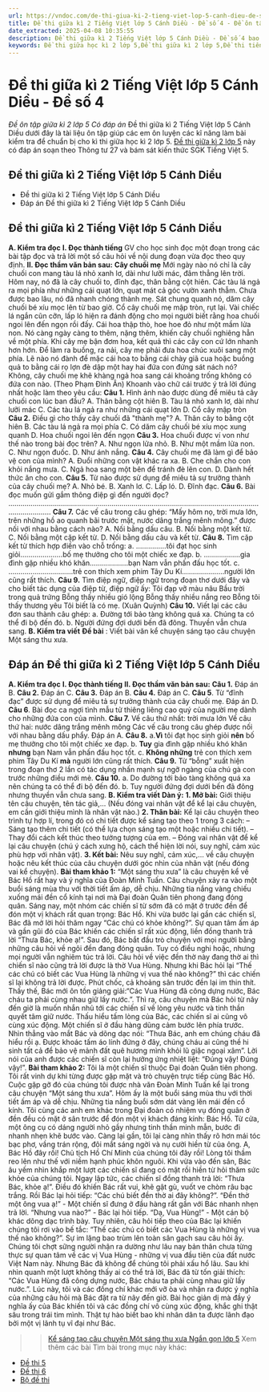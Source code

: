 ```yaml
---
url: https://vndoc.com/de-thi-giua-ki-2-tieng-viet-lop-5-canh-dieu-de-so-4-338013
title: Đề thi giữa kì 2 Tiếng Việt lớp 5 Cánh Diều - Đề số 4 - Đề ôn tập giữa kì 2 lớp 5 Có đáp án - VnDoc.com
date_extracted: 2025-04-08 10:35:55
description: Đề thi giữa kì 2 Tiếng Việt lớp 5 Cánh Diều - Đề số 4 bao gồm nhiều dạng bài tập tiếng Việt 5 khác nhau giúp các em học sinh ôn tập kiến thức trọng tâm hiệu quả.
keywords: Đề thi giữa học kì 2 lớp 5,Đề thi giữa kì 2 lớp 5,Đề thi tiếng việt lớp 5 giữa học kì 2,đề thi giữa kì 2 môn tiếng việt lớp 5,Đề thi giữa học kì 2 môn Tiếng Việt lớp 5 theo Thông tư 27,Đề thi giữa học kì 2 môn tiếng việt lớp 5,đáp án đề thi giữa học kì 2 môn tiếng việt lớp 5,đề kiểm tra học kì 2 lớp 5 môn tiếng việt,Đề thi giữa học kì 2 lớp 5 Cánh Diều,Đề thi giữa học kì 2 lớp 5 môn Tiếng Việt Cánh Diều
---
```


# Đề thi giữa kì 2 Tiếng Việt lớp 5 Cánh Diều - Đề số 4
 _Đề ôn tập giữa kì 2 lớp 5 Có đáp án_
Đề thi giữa kì 2 Tiếng Việt lớp 5 Cánh Diều dưới đây là tài liệu ôn tập giúp các em ôn luyện các kĩ năng làm bài kiểm tra để chuẩn bị cho kì thi giữa học kì 2 lớp 5. [Đề thi giữa kì 2 lớp 5](<https://vndoc.com/de-thi-giua-ki-2-lop5>) này có đáp án soạn theo Thông tư 27 và bám sát kiến thức SGK Tiếng Việt 5.
## Đề thi giữa kì 2 Tiếng Việt lớp 5 Cánh Diều
  * Đề thi giữa kì 2 Tiếng Việt lớp 5 Cánh Diều
  * Đáp án Đề thi giữa kì 2 Tiếng Việt lớp 5 Cánh Diều

## **Đề thi giữa kì 2 Tiếng Việt lớp 5 Cánh Diều**
**A. Kiểm tra đọc**
**I. Đọc thành tiếng**
GV cho học sinh đọc một đoạn trong các bài tập đọc và trả lời một số câu hỏi về nội dung đoạn vừa đọc theo quy định.
**II. Đọc thầm văn bản sau:**
**Cây chuối mẹ**
Mới ngày nào nó chỉ là cây chuối con mang tàu lá nhỏ xanh lơ, dài như lưỡi mác, đâm thẳng lên trời. Hôm nay, nó đã là cây chuối to, đĩnh đạc, thân bằng cột hiên. Các tàu lá ngả ra mọi phía như những cái quạt lớn, quạt mát cả góc vườn xanh thẫm. Chưa được bao lâu, nó đã nhanh chóng thành mẹ. Sát chung quanh nó, dăm cây chuối bé xíu mọc lên từ bao giờ. Cổ cây chuối mẹ mập tròn, rụt lại. Vài chiếc lá ngắn cũn cỡn, lấp ló hiện ra đánh động cho mọi người biết rằng hoa chuối ngoi lên đến ngọn rồi đấy.
Cái hoa thập thò, hoe hoe đỏ như một mầm lửa non. Nó càng ngày càng to thêm, nặng thêm, khiến cây chuối nghiêng hẳn về một phía.
Khi cây mẹ bận đơm hoa, kết quả thì các cây con cứ lớn nhanh hơn hớn.
Để làm ra buồng, ra nải, cây mẹ phải đưa hoa chúc xuôi sang một phía. Lẽ nào nó đành để mặc cái hoa to bằng cái chày giã cua hoặc buồng quả to bằng cái rọ lợn đè dập một hay hai đứa con đứng sát nách nó?
Không, cây chuối mẹ khẽ khàng ngả hoa sang cái khoảng trống không có đứa con nào.
\(Theo Phạm Đình Ân\)
Khoanh vào chữ cái trước ý trả lời đúng nhất hoặc làm theo yêu cầu:
**Câu 1.** Hình ảnh nào được dùng để miêu tả cây chuối con lúc ban đầu?
A. Thân bằng cột hiên
B. Tàu lá nhỏ xanh lơ, dài như lưỡi mác
C. Các tàu lá ngả ra như những cái quạt lớn
D. Cổ cây mập tròn
**Câu 2.** Điều gì cho thấy cây chuối đã "thành mẹ"?
A. Thân cây to bằng cột hiên
B. Các tàu lá ngả ra mọi phía
C. Có dăm cây chuối bé xíu mọc xung quanh
D. Hoa chuối ngoi lên đến ngọn
**Câu 3.** Hoa chuối được ví von như thế nào trong bài đọc trên?
A. Như ngọn lửa nhỏ.
B. Như một mầm lửa non.
C. Như ngọn đuốc.
D. Như ánh nắng.
**Câu 4.** Cây chuối mẹ đã làm gì để bảo vệ con của mình?
A. Đuổi những con vật khác ra xa.
B. Che chắn cho con khỏi nắng mưa.
C. Ngả hoa sang một bên để tránh đè lên con.
D. Dành hết thức ăn cho con.
**Câu 5.** Từ nào được sử dụng để miêu tả sự trưởng thành của cây chuối mẹ?
A. Nhỏ bé.
B. Xanh lơ.
C. Lấp ló.
D. Đĩnh đạc.
**Câu 6.** Bài đọc muốn gửi gắm thông điệp gì đến người đọc?
.................................................................................................................................................
**Câu 7.** Các vế câu trong câu ghép: “Mấy hôm nọ, trời mưa lớn, trên những hồ ao quanh bãi trước mặt, nước dâng trắng mênh mông.” được nối với nhau bằng cách nào?
A. Nối bằng dấu câu.
B. Nối bằng một kết từ.
C. Nối bằng một cặp kết từ.
D. Nối bằng dấu câu và kết từ.
**Câu 8.** Tìm cặp kết từ thích hợp điền vào chỗ trống:
a. ……………tôi đạt học sinh giỏi…………………bố mẹ thưởng cho tôi một chiếc xe đạp.
b. ………………gia đình gặp nhiều khó khăn……………….bạn Nam vẫn phấn đấu học tốt.
c. …………………………..trẻ con thích xem phim Tây Du Kí…………………người lớn cũng rất thích.
**Câu 9.** Tìm điệp ngữ, điệp ngữ trong đoạn thơ dưới đây và cho biết tác dụng của điệp từ, điệp ngữ ấy:
Tôi đạp vỡ màu nâu
Bầu trời trong quả trứng
Bỗng thấy nhiều gió lộng
Bỗng thấy nhiều nắng reo
Bỗng tôi thấy thương yêu
Tôi biết là có mẹ.
\(Xuân Quỳnh\)
**Câu 10.** Viết lại các câu đơn sau thành câu ghép:
a. Đường tới bảo tàng không quá xa. Chúng ta có thể đi bộ đến đó.
b. Người đứng đợi dưới bến đã đông. Thuyền vẫn chưa sang.
**B. Kiểm tra viết**
**Đề bài** : Viết bài văn kể chuyện sáng tạo câu chuyện Một sáng thu xưa.
## **Đáp án Đề thi giữa kì 2 Tiếng Việt lớp 5 Cánh Diều**
**A. Kiểm tra đọc**
**I. Đọc thành tiếng**
**II. Đọc thầm văn bản sau:**
**Câu 1.**
Đáp án B.
**Câu 2.**
Đáp án C.
**Câu 3.**
Đáp án B.
**Câu 4.**
Đáp án C.
**Câu 5**.
Từ “đĩnh đạc” được sử dụng để miêu tả sự trưởng thành của cây chuối mẹ.
Đáp án D.
**Câu 6**.
Bài đọc ca ngợi tình mẫu tử thiêng liêng cao quý của người mẹ dành cho những đứa con của mình.
**Câu 7.**
Vế câu thứ nhất: trời mưa lớn
Vế câu thứ hai: nước dâng trắng mênh mông
Các vế câu trong câu ghép được nối với nhau bằng dấu phẩy.
Đáp án A.
**Câu 8.**
a.**Vì** tôi đạt học sinh giỏi **nên** bố mẹ thưởng cho tôi một chiếc xe đạp.
b. **Tuy** gia đình gặp nhiều khó khăn **nhưng** bạn Nam vẫn phấn đấu học tốt.
c. **Không những** trẻ con thích xem phim Tây Du Kí **mà** người lớn cũng rất thích.
**Câu 9.**
Từ “bỗng” xuất hiện trong đoạn thơ 2 lần có tác dụng nhấn mạnh sự ngỡ ngàng của chú gà con trước những điều mới mẻ.
**Câu 10.**
a. Do đường tới bảo tàng không quá xa nên chúng ta có thể đi bộ đến đó.
b. Tuy người đứng đợi dưới bến đã đông nhưng thuyền vẫn chưa sang.
**B. Kiểm tra viết**
**Dàn ý:**
**1\. Mở bài:** Giới thiệu tên câu chuyện, tên tác giả,... \(Nếu đóng vai nhân vật để kể lại câu chuyện, em cần giới thiệu mình là nhân vật nào.\)
**2\. Thân bài:** Kể lại câu chuyện theo trình tự hợp lí, trong đó có chi tiết được kể sáng tạo theo 1 trong 3 cách:
– Sáng tạo thêm chi tiết \(có thể lựa chọn sáng tạo một hoặc nhiều chi tiết\).
– Thay đổi cách kết thúc theo tưởng tượng của em.
– Đóng vai nhân vật để kể lại câu chuyện \(chú ý cách xưng hộ, cách thể hiện lời nói, suy nghĩ, cảm xúc phù hợp với nhân vật\).
**3\. Kết bài:** Nêu suy nghĩ, cảm xúc,... về câu chuyện hoặc nêu kết thúc của câu chuyện dưới góc nhìn của nhân vật \(nếu đóng vai kể chuyện\).
**Bài tham khảo 1:**
“Một sáng thu xưa” là câu chuyện kể về Bác Hồ rất hay và ý nghĩa của Đoàn Minh Tuấn.
Câu chuyện xảy ra vào một buổi sáng mùa thu với thời tiết ấm áp, dễ chịu. Những tia nắng vàng chiếu xuống mái đền cổ kính tại nơi mà Đại đoàn Quân tiên phong đang đóng quân. Sáng nay, một nhóm các chiến sĩ từ sớm đã có mặt ở trước đền để đón một vị khách rất quan trọng: Bác Hồ.
Khi vừa bước lại gần các chiến sĩ, Bác đã mở lời hỏi thăm ngay “Các chú có khỏe không?”. Sự quan tâm ấm áp và gần gũi đó của Bác khiến các chiến sĩ rất xúc động, liền đồng thanh trả lời “Thưa Bác, khỏe ạ\!”. Sau đó, Bác bắt đầu trò chuyện với mọi người bằng những câu hỏi về ngôi đền đang đóng quân. Tuy có điều nghi hoặc, nhưng mọi người vẫn nghiêm túc trả lời. Câu hỏi về việc đền thờ này đang thờ ai thì chiến sĩ nào cũng trả lời được là thờ Vua Hùng. Nhưng khi Bác hỏi lại “Thế các chú có biết các Vua Hùng là những vị vua thế nào không?” thì các chiến sĩ lại không trả lời được. Phút chốc, cả khoảng sân trước đền lại im thin thít. Thấy thế, Bác mới ôn tồn giảng giải:“Các Vua Hùng đã công dựng nước, Bác cháu ta phải cùng nhau giữ lấy nước.”. Thì ra, câu chuyện mà Bác hỏi từ nãy đến giờ là muốn nhắn nhủ tới các chiến sĩ về lòng yêu nước và tinh thần quyết tâm giữ nước.
Thấu hiểu tấm lòng của Bác, các chiến sĩ ai cũng vô cùng xúc động. Một chiến sĩ ở đầu hàng dũng cảm bước lên phía trước. Nhìn thẳng vào mắt Bác và dõng dạc nói: “Thưa Bác, anh em chúng cháu đã hiểu rồi ạ. Được khoác tấm áo lính đứng ở đây, chúng cháu ai cũng thề hi sinh tất cả để bảo vệ mảnh đất quê hương mình khỏi lũ giặc ngoại xâm”. Lời nói của anh được các chiến sĩ còn lại hưởng ứng nhiệt liệt: “Đúng vậy\! Đúng vậy\!”.
**Bài tham khảo 2:**
Tôi là một chiến sĩ thuộc Đại đoàn Quân tiên phong. Tôi rất vinh dự khi từng được gặp mặt và trò chuyện trực tiếp cùng Bác Hồ. Cuộc gặp gỡ đó của chúng tôi được nhà văn Đoàn Minh Tuấn kể lại trong câu chuyện “Một sáng thu xưa”.
Hôm ấy là một buổi sáng mùa thu với thời tiết ấm áp và dễ chịu. Những tia nắng buổi sớm dát vàng lên mái đền cổ kính. Tôi cùng các anh em khác trong Đại đoàn có nhiệm vụ đóng quân ở đền đều có mặt ở sân trước để đón một vị khách đáng kính: Bác Hồ. Từ cửa, một ông cụ có dáng người nhỏ gầy nhưng tinh thần minh mẫn, bước đi nhanh nhẹn khẽ bước vào. Càng lại gần, tôi lại càng nhìn thấy rõ hơn mái tóc bạc phơ, vầng trán rộng, đôi mắt sáng ngời và nụ cười hiền từ của ông. A, Bác Hồ đây rồi\! Chủ tịch Hồ Chí Minh của chúng tôi đây rồi\! Lòng tôi thầm reo lên như thế với niềm hạnh phúc khôn nguôi.
Khi vừa vào đến sân, Bác âu yếm nhìn khắp một lượt các chiến sĩ đang có mặt rồi hiền từ hỏi thăm sức khỏe của chúng tôi. Ngay lập tức, các chiến sĩ đồng thanh trả lời: “Thưa Bác, khỏe ạ\!”. Điều đó khiến Bác rất vui, khẽ gật gù, vuốt ve chòm râu bạc trắng. Rồi Bác lại hỏi tiếp: “Các chú biết đền thờ ai đây không?”. “Đền thờ một ông vua ạ\!” - Một chiến sĩ đưng ở đầu hàng rất gần với Bác nhanh nhẹn trả lời. “Nhưng vua nào?” - Bác lại hỏi tiếp. “Dạ, Vua Hùng\!” - Một cán bộ khác dõng dạc trình bày. Tuy nhiên, câu hỏi tiếp theo của Bác lại khiến chúng tôi rơi vào bế tắc: “Thế các chú có biết các Vua Hùng là những vị vua thế nào không?”. Sự im lặng bao trùm lên toàn sân gạch sau câu hỏi ấy. Chúng tôi chợt sững người nhận ra dường như lâu nay bản thân chưa từng thực sự quan tâm về các vị Vua Hùng - những vị vua đầu tiên của đất nước Việt Nam này. Nhưng Bác đã không để chúng tôi phải xấu hổ lâu. Sau khi nhìn quanh một lượt không thấy ai có thể trả lời, Bác đã từ tốn giải thích: “Các Vua Hùng đã công dựng nước, Bác cháu ta phải cùng nhau giữ lấy nước.”. Lúc này, tôi và các đồng chí khác mới vỡ òa và nhận ra được ý nghĩa của những câu hỏi mà Bác đặt ra từ nãy đến giờ.
Bài học giản dị mà đầy ý nghĩa ấy của Bác khiến tôi và các đồng chí vô cùng xúc động, khắc ghi thật sâu trong trái tim mình. Thật tự hào biết bao khi nhân dân ta được lãnh đạo bởi một vị lãnh tụ vĩ đại như Bác.
>> [Kể sáng tạo câu chuyện Một sáng thu xưa Ngắn gọn lớp 5](<https://vndoc.com/ke-sang-tao-cau-chuyen-mot-sang-thu-xua-ngan-gon-lop-5-326958>)
Xem thêm các bài Tìm bài trong mục này khác:
  * [Đề thi 5](</de-thi-giua-ki-2-tieng-viet-lop-5-canh-dieu-de-so-5-338015>)
  * [Đề thi 6](</de-thi-giua-ki-2-tieng-viet-lop-5-canh-dieu-de-so-6-338017>)
  * [Bộ đề thi](</bo-de-thi-giua-ki-2-tieng-viet-lop-5-canh-dieu-336662>)


